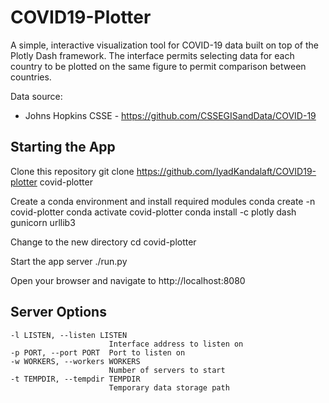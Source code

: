 # COVID19-Plotter
A simple, interactive visualization tool for COVID-19 data built on top of the Plotly Dash framework.  The interface permits selecting data for each country to be plotted on the same figure to permit comparison between countries.  

Data source:
* Johns Hopkins CSSE - https://github.com/CSSEGISandData/COVID-19

## Starting the App

Clone this repository
    git clone https://github.com/IyadKandalaft/COVID19-plotter covid-plotter


Create a conda environment and install required modules
    conda create -n covid-plotter
    conda activate covid-plotter
    conda install -c plotly dash gunicorn urllib3

Change to the new directory
    cd covid-plotter

Start the app server
    ./run.py

Open your browser and navigate to http://localhost:8080

## Server Options

    -l LISTEN, --listen LISTEN
                          Interface address to listen on
    -p PORT, --port PORT  Port to listen on
    -w WORKERS, --workers WORKERS
                          Number of servers to start
    -t TEMPDIR, --tempdir TEMPDIR
                          Temporary data storage path

